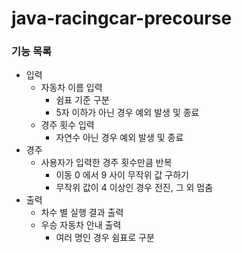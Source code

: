 # java-racingcar-precourse

### 기능 목록

* 입력
  * 자동차 이름 입력
    * 쉼표 기준 구분
    * 5자 이하가 아닌 경우 예외 발생 및 종료
  * 경주 횟수 입력
    * 자연수 아닌 경우 예외 발생 및 종료
* 경주
  * 사용자가 입력한 경주 횟수만큼 반복
    * 이동 0 에서 9 사이 무작위 값 구하기
    * 무작위 값이 4 이상인 경우 전진, 그 외 멈춤
* 출력
  * 차수 별 실행 결과 출력
  * 우승 자동차 안내 출력
    * 여러 명인 경우 쉼표로 구분